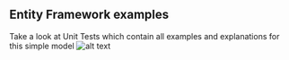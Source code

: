 ## Entity Framework examples

Take a look at Unit Tests which contain all examples and explanations for this simple model
![alt text](https://github.com/D3M80L/SharpProject/tree/master/EntityFramework/EntityFrameworkSamples/EntityDesignerDiagram.png "Entity framework model.")

